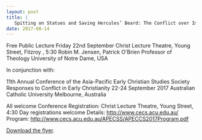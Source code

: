 ```yaml
---
layout: post
title: |
   Spitting on Statues and Saving Hercules’ Beard: The Conflict over Images (and Idols) in Early Christianity
date: 2017-08-14
---
```


Free Public Lecture
Friday 22nd September
Christ Lecture
Theatre, Young Street, Fitzroy , 5:30
Robin M. Jensen, Patrick
O'Brien Professor of Theology
University of Notre Dame,
USA

In conjunction with:

11th Annual Conference of
the Asia-Pacific Early Christian Studies Society
Responses to
Conflict in Early Christianity
22-24 September 2017
Australian
Catholic University
Melbourne, Australia

All
welcome
Conference Registration: Christ Lecture Theatre, Young
Street, 4:30
Day registrations welcome
Details:
<http://www.cecs.acu.edu.au/>
Program:
<http://www.cecs.acu.edu.au/APECSS/APECCS2017Program.pdf>

[Download
the
flyer](http://www.aabs.org.au/wp-content/uploads/2017/08/APECSS-flyer.pdf).
